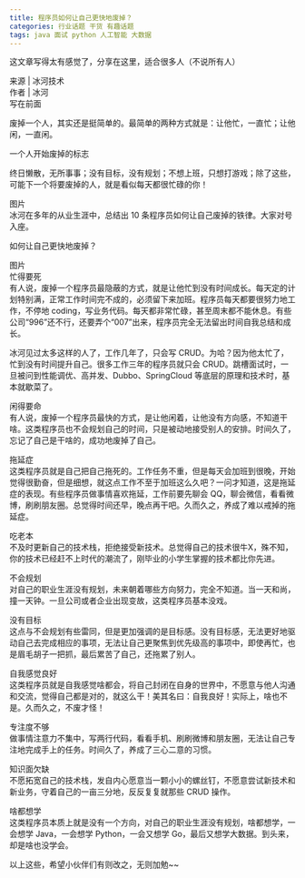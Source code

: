 ```yaml
---
title: 程序员如何让自己更快地废掉？
categories: 行业话题 干货 有趣话题
tags: java 面试 python 人工智能 大数据
---
```

这文章写得太有感觉了，分享在这里，适合很多人（不说所有人）

来源 | 冰河技术  
作者 | 冰河  
写在前面

废掉一个人，其实还是挺简单的。最简单的两种方式就是：让他忙，一直忙；让他闲，一直闲。

一个人开始废掉的标志

终日懒散，无所事事；没有目标，没有规划；不想上班，只想打游戏；除了这些，可能下一个将要废掉的人，就是看似每天都很忙碌的你！

图片  
冰河在多年的从业生涯中，总结出 10 条程序员如何让自己废掉的铁律。大家对号入座。

如何让自己更快地废掉？

图片  
忙得要死  
有人说，废掉一个程序员最隐蔽的方式，就是让他忙到没有时间成长。每天定的计划特别满，正常工作时间完不成的，必须留下来加班。程序员每天都要很努力地工作，不停地
coding，写业务代码。每天都非常忙碌，甚至周末都不能休息。有些公司“996”还不行，还要弄个“007”出来，程序员完全无法留出时间自我总结和成长。

冰河见过太多这样的人了，工作几年了，只会写 CRUD。为哈？因为他太忙了，忙到没有时间提升自己。很多工作三年的程序员就只会
CRUD。跳槽面试时，一旦被问到性能调优、高并发、Dubbo、SpringCloud 等底层的原理和技术时，基本就歇菜了。

闲得要命  
有人说，废掉一个程序员最快的方式，是让他闲着，让他没有方向感，不知道干啥。这类程序员也不会规划自己的时间，只是被动地接受别人的安排。时间久了，忘记了自己是干啥的，成功地废掉了自己。

拖延症  
这类程序员就是自己把自己拖死的。工作任务不重，但是每天会加班到很晚，开始觉得很勤奋，但是细想，就这点工作不至于加班这么久吧？一问才知道，这是拖延症的表现。有些程序员做事情喜欢拖延，工作前要先聊会
QQ，聊会微信，看看微博，刷刷朋友圈。总觉得时间还早，晚点再干吧。久而久之，养成了难以戒掉的拖延症。

吃老本  
不及时更新自己的技术栈，拒绝接受新技术。总觉得自己的技术很牛X，殊不知，你的技术已经赶不上时代的潮流了，刚毕业的小学生掌握的技术都比你先进。

不会规划  
对自己的职业生涯没有规划，未来朝着哪些方向努力，完全不知道。当一天和尚，撞一天钟。一旦公司或者企业出现变故，这类程序员基本没戏。

没有目标  
这点与不会规划有些雷同，但是更加强调的是目标感。没有目标感，无法更好地驱动自己去完成相应的事项，无法让自己更聚焦到优先级高的事项中，即使再忙，也是眉毛胡子一把抓，最后累苦了自己，还拖累了别人。

自我感觉良好  
这类程序员就是自我感觉啥都会，将自己封闭在自身的世界中，不愿意与他人沟通和交流，觉得自己都是对的，就这么干！美其名曰：自我良好！实际上，啥也不是。久而久之，不废才怪！

专注度不够  
做事情注意力不集中，写两行代码，看看手机、刷刷微博和朋友圈，无法让自己专注地完成手上的任务。时间久了，养成了三心二意的习惯。

知识面欠缺  
不愿拓宽自己的技术栈，发自内心愿意当一颗小小的螺丝钉，不愿意尝试新技术和新业务，守着自己的一亩三分地，反反复复就那些 CRUD 操作。

啥都想学  
这类程序员本质上就是没有一个方向，对自己的职业生涯没有规划，啥都想学，一会想学 Java，一会想学 Python，一会又想学
Go，最后又想学大数据。到头来，却是啥也没学会。

以上这些，希望小伙伴们有则改之，无则加勉~~

